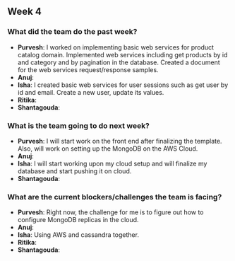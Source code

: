 ## Week 4

### What did the team do the past week?
* **Purvesh**: I worked on implementing basic web services for product catalog domain. Implemented web services including get products by id and category and by pagination in the database. Created a document for the web services request/response samples.
* **Anuj**: 
* **Isha**: I created basic web services for user sessions such as get user by id and email. Create a new user, update its values. 
* **Ritika**:
* **Shantagouda**:

### What is the team going to do next week?
* **Purvesh**: I will start work on the front end after finalizing the template. Also, will work on setting up the MongoDB on the AWS Cloud.
* **Anuj**:
* **Isha**: I will start working upon my cloud setup and will finalize my database and start pushing it on cloud.
* **Shantagouda**:

### What are the current blockers/challenges the team is facing?
* **Purvesh**: Right now, the challenge for me is to figure out how to configure MongoDB replicas in the cloud.
* **Anuj**:
* **Isha**: Using AWS and cassandra together.
* **Ritika**:
* **Shantagouda**:
